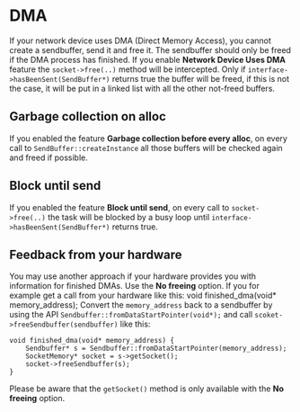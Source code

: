 # DMA
If your network device uses DMA (Direct Memory Access), you cannot create a sendbuffer, send it and free it.
The sendbuffer should only be freed if the DMA process has finished. If you enable
**Network Device Uses DMA** feature the `socket->free(..)` method will be intercepted.
Only if `interface->hasBeenSent(SendBuffer*)` returns true the buffer will be freed, if this
is not the case, it will be put in a linked list with all the other not-freed buffers.

## Garbage collection on alloc
If you enabled the feature **Garbage collection before every alloc**,
on every call to `SendBuffer::createInstance` all those buffers will be checked again and freed if possible.

## Block until send
If you enabled the feature **Block until send**,
on every call to `socket->free(..)` the task will be blocked by a busy loop until
`interface->hasBeenSent(SendBuffer*)` returns true.

## Feedback from your hardware
You may use another approach if your hardware provides you with information for finished DMAs.
Use the **No freeing** option. If you for example get a call from your hardware like this:
	void finished_dma(void* memory_address);
Convert the `memory_address` back to a sendbuffer by using the API `Sendbuffer::fromDataStartPointer(void*);`
and call `scoket->freeSendbuffer(sendbuffer)` like this:

	void finished_dma(void* memory_address) {
		Sendbuffer* s = Sendbuffer::fromDataStartPointer(memory_address);
		SocketMemory* socket = s->getSocket();
		socket->freeSendbuffer(s);
	}
Please be aware that the `getSocket()` method is only available with the **No freeing** option.